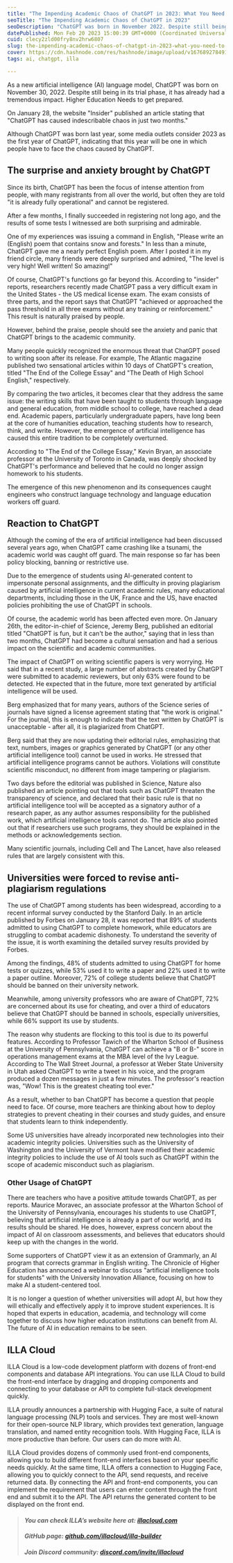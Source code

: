 ```yaml
---
title: "The Impending Academic Chaos of ChatGPT in 2023: What You Need to Know"
seoTitle: "The Impending Academic Chaos of ChatGPT in 2023"
seoDescription: "ChatGPT was born in November 2022. Despite still being in its trial phase, it has already had a tremendous impact. Higher Education Needs to get prepared"
datePublished: Mon Feb 20 2023 15:00:39 GMT+0000 (Coordinated Universal Time)
cuid: clecy2zld00fry8nv2hrw6807
slug: the-impending-academic-chaos-of-chatgpt-in-2023-what-you-need-to-know
cover: https://cdn.hashnode.com/res/hashnode/image/upload/v1676892784910/0525469b-96d6-4e2f-85cf-0064c4e9a64b.png
tags: ai, chatgpt, illa

---
```


As a new artificial intelligence (AI) language model, ChatGPT was born on November 30, 2022. Despite still being in its trial phase, it has already had a tremendous impact. Higher Education Needs to get prepared.

On January 28, the website "Insider" published an article stating that "ChatGPT has caused indescribable chaos in just two months."

Although ChatGPT was born last year, some media outlets consider 2023 as the first year of ChatGPT, indicating that this year will be one in which people have to face the chaos caused by ChatGPT.

## The surprise and anxiety brought by ChatGPT

Since its birth, ChatGPT has been the focus of intense attention from people, with many registrants from all over the world, but often they are told "it is already fully operational" and cannot be registered.

After a few months, I finally succeeded in registering not long ago, and the results of some tests I witnessed are both surprising and admirable.

One of my experiences was issuing a command in English, "Please write an (English) poem that contains snow and forests." In less than a minute, ChatGPT gave me a nearly perfect English poem. After I posted it in my friend circle, many friends were deeply surprised and admired, "The level is very high! Well written! So amazing!"

Of course, ChatGPT's functions go far beyond this. According to "insider" reports, researchers recently made ChatGPT pass a very difficult exam in the United States - the US medical license exam. The exam consists of three parts, and the report says that ChatGPT "achieved or approached the pass threshold in all three exams without any training or reinforcement." This result is naturally praised by people.

However, behind the praise, people should see the anxiety and panic that ChatGPT brings to the academic community.

Many people quickly recognized the enormous threat that ChatGPT posed to writing soon after its release. For example, The Atlantic magazine published two sensational articles within 10 days of ChatGPT's creation, titled "The End of the College Essay" and "The Death of High School English," respectively.

By comparing the two articles, it becomes clear that they address the same issue: the writing skills that have been taught to students through language and general education, from middle school to college, have reached a dead end. Academic papers, particularly undergraduate papers, have long been at the core of humanities education, teaching students how to research, think, and write. However, the emergence of artificial intelligence has caused this entire tradition to be completely overturned.

According to "The End of the College Essay," Kevin Bryan, an associate professor at the University of Toronto in Canada, was deeply shocked by ChatGPT's performance and believed that he could no longer assign homework to his students.

The emergence of this new phenomenon and its consequences caught engineers who construct language technology and language education workers off guard.

## Reaction to ChatGPT

Although the coming of the era of artificial intelligence had been discussed several years ago, when ChatGPT came crashing like a tsunami, the academic world was caught off guard. The main response so far has been policy blocking, banning or restrictive use.

Due to the emergence of students using AI-generated content to impersonate personal assignments, and the difficulty in proving plagiarism caused by artificial intelligence in current academic rules, many educational departments, including those in the UK, France and the US, have enacted policies prohibiting the use of ChatGPT in schools.

Of course, the academic world has been affected even more. On January 26th, the editor-in-chief of Science, Jeremy Berg, published an editorial titled "ChatGPT is fun, but it can't be the author," saying that in less than two months, ChatGPT had become a cultural sensation and had a serious impact on the scientific and academic communities.

The impact of ChatGPT on writing scientific papers is very worrying. He said that in a recent study, a large number of abstracts created by ChatGPT were submitted to academic reviewers, but only 63% were found to be detected. He expected that in the future, more text generated by artificial intelligence will be used.

Berg emphasized that for many years, authors of the Science series of journals have signed a license agreement stating that "the work is original." For the journal, this is enough to indicate that the text written by ChatGPT is unacceptable - after all, it is plagiarized from ChatGPT.

Berg said that they are now updating their editorial rules, emphasizing that text, numbers, images or graphics generated by ChatGPT (or any other artificial intelligence tool) cannot be used in works. He stressed that artificial intelligence programs cannot be authors. Violations will constitute scientific misconduct, no different from image tampering or plagiarism.

Two days before the editorial was published in Science, Nature also published an article pointing out that tools such as ChatGPT threaten the transparency of science, and declared that their basic rule is that no artificial intelligence tool will be accepted as a signatory author of a research paper, as any author assumes responsibility for the published work, which artificial intelligence tools cannot do. The article also pointed out that if researchers use such programs, they should be explained in the methods or acknowledgements section.

Many scientific journals, including Cell and The Lancet, have also released rules that are largely consistent with this.

## Universities were forced to revise anti-plagiarism regulations

The use of ChatGPT among students has been widespread, according to a recent informal survey conducted by the Stanford Daily. In an article published by Forbes on January 28, it was reported that 89% of students admitted to using ChatGPT to complete homework, while educators are struggling to combat academic dishonesty. To understand the severity of the issue, it is worth examining the detailed survey results provided by Forbes.

Among the findings, 48% of students admitted to using ChatGPT for home tests or quizzes, while 53% used it to write a paper and 22% used it to write a paper outline. Moreover, 72% of college students believe that ChatGPT should be banned on their university network.

Meanwhile, among university professors who are aware of ChatGPT, 72% are concerned about its use for cheating, and over a third of educators believe that ChatGPT should be banned in schools, especially universities, while 66% support its use by students.

The reason why students are flocking to this tool is due to its powerful features. According to Professor Tawich of the Wharton School of Business at the University of Pennsylvania, ChatGPT can achieve a "B or B-" score in operations management exams at the MBA level of the Ivy League. According to The Wall Street Journal, a professor at Weber State University in Utah asked ChatGPT to write a tweet in his voice, and the program produced a dozen messages in just a few minutes. The professor's reaction was, "Wow! This is the greatest cheating tool ever."

As a result, whether to ban ChatGPT has become a question that people need to face. Of course, more teachers are thinking about how to deploy strategies to prevent cheating in their courses and study guides, and ensure that students learn to think independently.

Some US universities have already incorporated new technologies into their academic integrity policies. Universities such as the University of Washington and the University of Vermont have modified their academic integrity policies to include the use of AI tools such as ChatGPT within the scope of academic misconduct such as plagiarism.

### Other Usage of ChatGPT

There are teachers who have a positive attitude towards ChatGPT, as per reports. Maurice Moravec, an associate professor at the Wharton School of the University of Pennsylvania, encourages his students to use ChatGPT, believing that artificial intelligence is already a part of our world, and its results should be shared. He does, however, express concern about the impact of AI on classroom assessments, and believes that educators should keep up with the changes in the world.

Some supporters of ChatGPT view it as an extension of Grammarly, an AI program that corrects grammar in English writing. The Chronicle of Higher Education has announced a webinar to discuss "artificial intelligence tools for students" with the University Innovation Alliance, focusing on how to make AI a student-centered tool.

It is no longer a question of whether universities will adopt AI, but how they will ethically and effectively apply it to improve student experiences. It is hoped that experts in education, academia, and technology will come together to discuss how higher education institutions can benefit from AI. The future of AI in education remains to be seen.

## **ILLA Cloud**

ILLA Cloud is a low-code development platform with dozens of front-end components and database API integrations. You can use ILLA Cloud to build the front-end interface by dragging and dropping components and connecting to your database or API to complete full-stack development quickly.

ILLA proudly announces a partnership with Hugging Face, a suite of natural language processing (NLP) tools and services. They are most well-known for their open-source NLP library, which provides text generation, language translation, and named entity recognition tools. With Hugging Face, ILLA is more productive than before. Our users can do more with AI.

ILLA Cloud provides dozens of commonly used front-end components, allowing you to build different front-end interfaces based on your specific needs quickly. At the same time, ILLA offers a connection to Hugging Face, allowing you to quickly connect to the API, send requests, and receive returned data. By connecting the API and front-end components, you can implement the requirement that users can enter content through the front end and submit it to the API. The API returns the generated content to be displayed on the front end.

> #### ***You can check ILLA’s website here at:*** [***illacloud.com***](http://illacloud.com)
> 
> #### *GitHub page:* [***github.com/illacloud/illa-builder***](http://github.com/illacloud/illa-builder)
> 
> #### *Join Discord community:* [***discord.com/invite/illacloud***](http://discord.com/invite/illacloud)